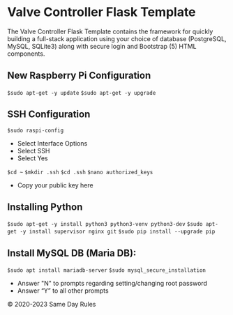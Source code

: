 # Valve Controller Flask Template

The Valve Controller Flask Template contains the framework for quickly building a full-stack application using your choice of
database (PostgreSQL, MySQL, SQLite3) along with secure login and Bootstrap (5) HTML components.

## New Raspberry Pi Configuration

`$sudo apt-get -y update`
`$sudo apt-get -y upgrade`

## SSH Configuration

`$sudo raspi-config`
- Select Interface Options
- Select SSH
- Select Yes

`$cd ~`
`$mkdir .ssh`
`$cd .ssh`
`$nano authorized_keys`
- Copy your public key here

## Installing Python

`$sudo apt-get -y install python3 python3-venv python3-dev`
`$sudo apt-get -y install supervisor nginx git`
`$sudo pip install --upgrade pip`

## Install MySQL DB (Maria DB):

`$sudo apt install mariadb-server`
`$sudo mysql_secure_installation`
- Answer "N" to prompts regarding setting/changing root password
- Answer “Y” to all other prompts

&copy; 2020-2023 Same Day Rules